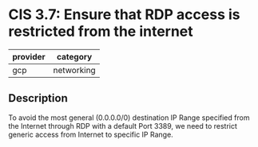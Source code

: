 # CIS 3.7: Ensure that RDP access is restricted from the internet

provider | category
--- | ---
gcp | networking

## Description
To avoid the most general (0.0.0.0/0) destination IP Range specified from the Internet through RDP with a default Port 3389, we need to restrict generic access from Internet to specific IP Range.
